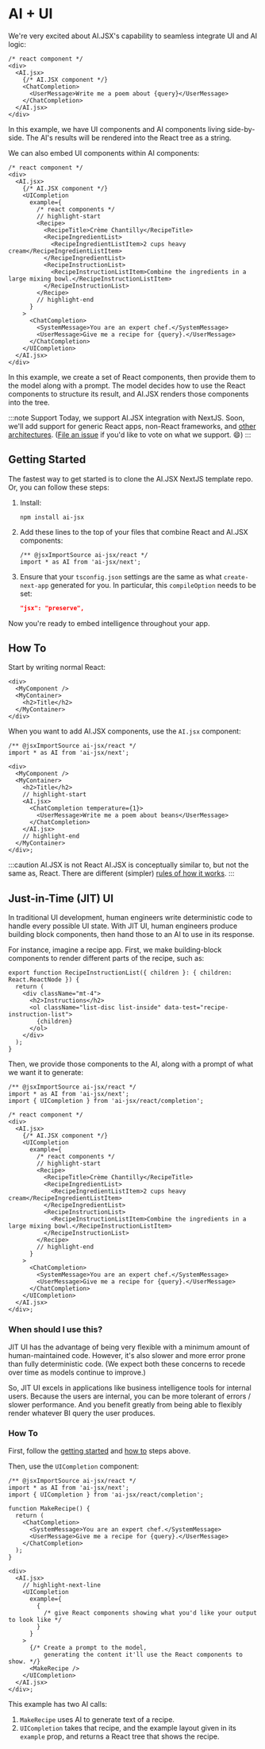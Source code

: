 # AI + UI

We're very excited about AI.JSX's capability to seamless integrate UI and AI logic:

```tsx
/* react component */
<div>
  <AI.jsx>
    {/* AI.JSX component */}
    <ChatCompletion>
      <UserMessage>Write me a poem about {query}</UserMessage>
    </ChatCompletion>
  </AI.jsx>
</div>
```

In this example, we have UI components and AI components living side-by-side. The AI's results will be rendered into the React tree as a string.

We can also embed UI components within AI components:

```tsx
/* react component */
<div>
  <AI.jsx>
    {/* AI.JSX component */}
    <UICompletion
      example={
        /* react components */
        // highlight-start
        <Recipe>
          <RecipeTitle>Crème Chantilly</RecipeTitle>
          <RecipeIngredientList>
            <RecipeIngredientListItem>2 cups heavy cream</RecipeIngredientListItem>
          </RecipeIngredientList>
          <RecipeInstructionList>
            <RecipeInstructionListItem>Combine the ingredients in a large mixing bowl.</RecipeInstructionListItem>
          </RecipeInstructionList>
        </Recipe>
        // highlight-end
      }
    >
      <ChatCompletion>
        <SystemMessage>You are an expert chef.</SystemMessage>
        <UserMessage>Give me a recipe for {query}.</UserMessage>
      </ChatCompletion>
    </UICompletion>
  </AI.jsx>
</div>
```

In this example, we create a set of React components, then provide them to the model along with a prompt. The model decides how to use the React components to structure its result, and AI.JSX renders those components into the tree.

:::note Support
Today, we support AI.JSX integration with NextJS. Soon, we'll add support for generic React apps, non-React frameworks, and [other architectures](./architecture.md). ([File an issue](https://github.com/fixie-ai/ai-jsx/issues) if you'd like to vote on what we support. :smile:)
:::

## Getting Started

The fastest way to get started is to clone the AI.JSX NextJS template repo. Or, you can follow these steps:

1. Install:
   ```console
   npm install ai-jsx
   ```
1. Add these lines to the top of your files that combine React and AI.JSX components:
   ```tsx
   /** @jsxImportSource ai-jsx/react */
   import * as AI from 'ai-jsx/next';
   ```
1. Ensure that your `tsconfig.json` settings are the same as what `create-next-app` generated for you. In particular, this `compileOption` needs to be set:
   ```json
   "jsx": "preserve",
   ```

Now you're ready to embed intelligence throughout your app.

## How To

Start by writing normal React:

```tsx
<div>
  <MyComponent />
  <MyContainer>
    <h2>Title</h2>
  </MyContainer>
</div>
```

When you want to add AI.JSX components, use the `AI.jsx` component:

```tsx
/** @jsxImportSource ai-jsx/react */
import * as AI from 'ai-jsx/next';

<div>
  <MyComponent />
  <MyContainer>
    <h2>Title</h2>
    // highlight-start
    <AI.jsx>
      <ChatCompletion temperature={1}>
        <UserMessage>Write me a poem about beans</UserMessage>
      </ChatCompletion>
    </AI.jsx>
    // highlight-end
  </MyContainer>
</div>;
```

:::caution AI.JSX is not React
AI.JSX is conceptually similar to, but not the same as, React. There are different (simpler) [rules of how it works](./rules-of-jsx.md).
:::

## Just-in-Time (JIT) UI

In traditional UI development, human engineers write deterministic code to handle every possible UI state. With JIT UI, human engineers produce building block components, then hand those to an AI to use in its response.

For instance, imagine a recipe app. First, we make building-block components to render different parts of the recipe, such as:

```tsx
export function RecipeInstructionList({ children }: { children: React.ReactNode }) {
  return (
    <div className="mt-4">
      <h2>Instructions</h2>
      <ol className="list-disc list-inside" data-test="recipe-instruction-list">
        {children}
      </ol>
    </div>
  );
}
```

Then, we provide those components to the AI, along with a prompt of what we want it to generate:

```tsx
/** @jsxImportSource ai-jsx/react */
import * as AI from 'ai-jsx/next';
import { UICompletion } from 'ai-jsx/react/completion';

/* react component */
<div>
  <AI.jsx>
    {/* AI.JSX component */}
    <UICompletion
      example={
        /* react components */
        // highlight-start
        <Recipe>
          <RecipeTitle>Crème Chantilly</RecipeTitle>
          <RecipeIngredientList>
            <RecipeIngredientListItem>2 cups heavy cream</RecipeIngredientListItem>
          </RecipeIngredientList>
          <RecipeInstructionList>
            <RecipeInstructionListItem>Combine the ingredients in a large mixing bowl.</RecipeInstructionListItem>
          </RecipeInstructionList>
        </Recipe>
        // highlight-end
      }
    >
      <ChatCompletion>
        <SystemMessage>You are an expert chef.</SystemMessage>
        <UserMessage>Give me a recipe for {query}.</UserMessage>
      </ChatCompletion>
    </UICompletion>
  </AI.jsx>
</div>;
```

### When should I use this?

JIT UI has the advantage of being very flexible with a minimum amount of human-maintained code. However, it's also slower and more error prone than fully deterministic code. (We expect both these concerns to recede over time as models continue to improve.)

So, JIT UI excels in applications like business intelligence tools for internal users. Because the users are internal, you can be more tolerant of errors / slower performance. And you benefit greatly from being able to flexibly render whatever BI query the user produces.

### How To

First, follow the [getting started](#getting-started) and [how to](#how-to) steps above.

Then, use the `UICompletion` component:

```tsx
/** @jsxImportSource ai-jsx/react */
import * as AI from 'ai-jsx/next';
import { UICompletion } from 'ai-jsx/react/completion';

function MakeRecipe() {
  return (
    <ChatCompletion>
      <SystemMessage>You are an expert chef.</SystemMessage>
      <UserMessage>Give me a recipe for {query}.</UserMessage>
    </ChatCompletion>
  );
}

<div>
  <AI.jsx>
    // highlight-next-line
    <UICompletion
      example={
        {
          /* give React components showing what you'd like your output to look like */
        }
      }
    >
      {/* Create a prompt to the model,
          generating the content it'll use the React components to show. */}
      <MakeRecipe />
    </UICompletion>
  </AI.jsx>
</div>;
```

This example has two AI calls:

1. `MakeRecipe` uses AI to generate text of a recipe.
1. `UICompletion` takes that recipe, and the example layout given in its `example` prop, and returns a React tree that shows the recipe.
